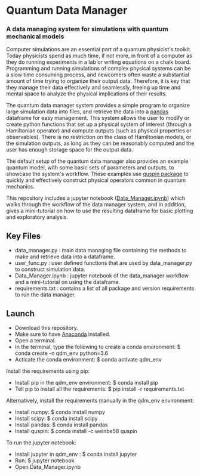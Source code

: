 # Quantum Data Manager
### A data managing system for simulations with quantum mechanical models

Computer simulations are an essential part of a quantum physicist's toolkit. Today physicists spend as much time, if not more,
in front of a computer as they do running experiments in a lab or writing equations on a chalk board. Programming and running simulations of complex physical systems can be a slow time consuming process, and newcomers often waste a 
substantial amount of time trying to organize their output data. Therefore, it is key that they manage their data effectively and seamlessly, freeing up time and mental space to analyze the physical implications of their results.   

The quantum data manager system provides a simple program to organize large simulation data into files, and retrieve the data into a [pandas](https://pandas.pydata.org/pandas-docs/stable/) dataframe for easy management. This system allows the user to modify or create python functions that set up a physical system of interest (through a Hamiltonian operator) and compute outputs (such as physical properties or observables). There is no restriction on the class of Hamiltonian models, or the simulation outputs, as long as they can be reasonably computed and the user has enough storage space for the output data. 

The default setup of the quantum data manager also provides an example quantum model, with some basic sets of parameters and outputs, to showcase the system's workflow. These examples use [quspin package](http://weinbe58.github.io/QuSpin/) to quickly and effectively construct physical operators common in quantum mechanics. 

This repository includes a jupyter notebook ([Data_Manager.ipynb](https://github.com/Tamiro2019/Quantum-Data-Manager/blob/master/Data_Manager.ipynb)) which walks through the workflow of the data manager system, and in addition, gives a mini-tutorial on how to use the resulting dataframe for basic plotting and exploratory analysis.

## Key Files

* data_manager.py : main data managing file containing the methods to make and retrieve data into a dataframe.
* user_func.py : user defined functions that are used by data_manager.py to construct simulation data.
* Data_Manager.ipynb : jupyter notebook of the data_manager workflow and a mini-tutorial on using the dataframe.
* requirements.txt : contains a list of all package and version requirements to run the data manager.

## Launch

* Download this repository.
* Make sure to have [Anaconda](https://docs.anaconda.com/anaconda/install/) installed.
* Open a terminal.
* In the terminal, type the following to create a conda environment: $ conda create -n qdm_env python=3.6 
* Acticate the conda environment: $ conda activate qdm_env

Install the requirements using pip:
* Install pip in the qdm_env environment: $ conda install pip
* Tell pip to install all the requirements: $ pip install -r requirements.txt

Alternatively, install the requirements manually in the qdm_env environment:
* Install numpy: $ conda install numpy
* Install scipy: $ conda install scipy
* Install pandas: $ conda install pandas
* Install quspin: $ conda install -c weinbe58 quspin

To run the jupyter notebook:
* Install jupyter in qdm_env : $ conda install jupyter
* Run: $ jupyter notebook
* Open Data_Manager.ipynb
